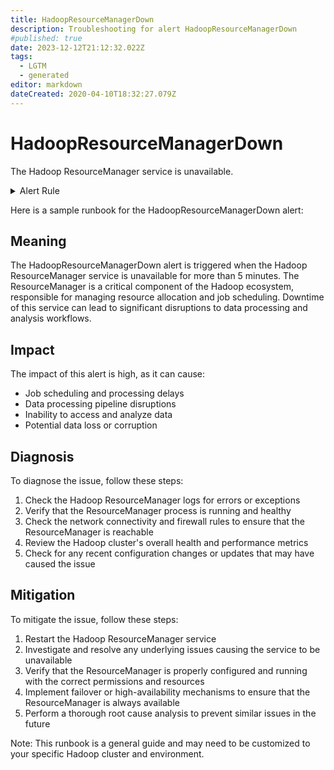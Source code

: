```yaml
---
title: HadoopResourceManagerDown
description: Troubleshooting for alert HadoopResourceManagerDown
#published: true
date: 2023-12-12T21:12:32.022Z
tags: 
  - LGTM
  - generated
editor: markdown
dateCreated: 2020-04-10T18:32:27.079Z
---
```


# HadoopResourceManagerDown

The Hadoop ResourceManager service is unavailable.

<details>
  <summary>Alert Rule</summary>

{{% rule "hadoop/jmx_exporter.yml" "HadoopResourceManagerDown" %}}

{{% comment %}}

```yaml
alert: HadoopResourceManagerDown
expr: up{job="hadoop-resourcemanager"} == 0
for: 5m
labels:
    severity: critical
annotations:
    summary: Hadoop Resource Manager Down (instance {{ $labels.instance }})
    description: |-
        The Hadoop ResourceManager service is unavailable.
          VALUE = {{ $value }}
          LABELS = {{ $labels }}
    runbook: https://github.com/srerun/prometheus-alerts/blob/main/content/runbooks/jmx_exporter/HadoopResourceManagerDown.md

```

{{% /comment %}}

</details>


Here is a sample runbook for the HadoopResourceManagerDown alert:

## Meaning

The HadoopResourceManagerDown alert is triggered when the Hadoop ResourceManager service is unavailable for more than 5 minutes. The ResourceManager is a critical component of the Hadoop ecosystem, responsible for managing resource allocation and job scheduling. Downtime of this service can lead to significant disruptions to data processing and analysis workflows.

## Impact

The impact of this alert is high, as it can cause:

* Job scheduling and processing delays
* Data processing pipeline disruptions
* Inability to access and analyze data
* Potential data loss or corruption

## Diagnosis

To diagnose the issue, follow these steps:

1. Check the Hadoop ResourceManager logs for errors or exceptions
2. Verify that the ResourceManager process is running and healthy
3. Check the network connectivity and firewall rules to ensure that the ResourceManager is reachable
4. Review the Hadoop cluster's overall health and performance metrics
5. Check for any recent configuration changes or updates that may have caused the issue

## Mitigation

To mitigate the issue, follow these steps:

1. Restart the Hadoop ResourceManager service
2. Investigate and resolve any underlying issues causing the service to be unavailable
3. Verify that the ResourceManager is properly configured and running with the correct permissions and resources
4. Implement failover or high-availability mechanisms to ensure that the ResourceManager is always available
5. Perform a thorough root cause analysis to prevent similar issues in the future

Note: This runbook is a general guide and may need to be customized to your specific Hadoop cluster and environment.